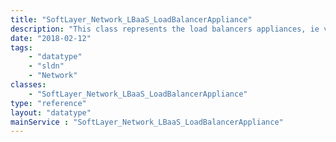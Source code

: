 ```yaml
---
title: "SoftLayer_Network_LBaaS_LoadBalancerAppliance"
description: "This class represents the load balancers appliances, ie virtual servers, on which the actual load balancer service is running. The relationship between load balancer and appliance is 1-to-N with N=2 for beta and very likely N=3 for post beta. Note that this class is for internal use only. "
date: "2018-02-12"
tags:
    - "datatype"
    - "sldn"
    - "Network"
classes:
    - "SoftLayer_Network_LBaaS_LoadBalancerAppliance"
type: "reference"
layout: "datatype"
mainService : "SoftLayer_Network_LBaaS_LoadBalancerAppliance"
---
```

